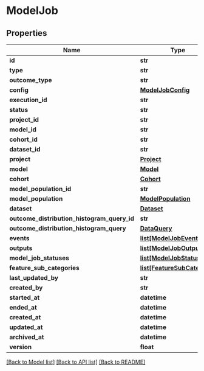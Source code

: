 # ModelJob

## Properties
Name | Type | Description | Notes
------------ | ------------- | ------------- | -------------
**id** | **str** |  | [optional] 
**type** | **str** |  | 
**outcome_type** | **str** |  | [optional] 
**config** | [**ModelJobConfig**](ModelJobConfig.md) |  | [optional] 
**execution_id** | **str** |  | [optional] 
**status** | **str** |  | [optional] 
**project_id** | **str** |  | 
**model_id** | **str** |  | 
**cohort_id** | **str** |  | [optional] 
**dataset_id** | **str** |  | [optional] 
**project** | [**Project**](Project.md) |  | [optional] 
**model** | [**Model**](Model.md) |  | [optional] 
**cohort** | [**Cohort**](Cohort.md) |  | [optional] 
**model_population_id** | **str** |  | [optional] 
**model_population** | [**ModelPopulation**](ModelPopulation.md) |  | [optional] 
**dataset** | [**Dataset**](Dataset.md) |  | [optional] 
**outcome_distribution_histogram_query_id** | **str** |  | [optional] 
**outcome_distribution_histogram_query** | [**DataQuery**](DataQuery.md) |  | [optional] 
**events** | [**list[ModelJobEvent]**](ModelJobEvent.md) |  | [optional] 
**outputs** | [**list[ModelJobOutput]**](ModelJobOutput.md) |  | [optional] 
**model_job_statuses** | [**list[ModelJobStatus]**](ModelJobStatus.md) |  | [optional] 
**feature_sub_categories** | [**list[FeatureSubCategory]**](FeatureSubCategory.md) |  | [optional] 
**last_updated_by** | **str** |  | [optional] 
**created_by** | **str** |  | [optional] 
**started_at** | **datetime** |  | [optional] 
**ended_at** | **datetime** |  | [optional] 
**created_at** | **datetime** |  | [optional] 
**updated_at** | **datetime** |  | [optional] 
**archived_at** | **datetime** |  | [optional] 
**version** | **float** |  | [optional] 

[[Back to Model list]](../README.md#documentation-for-models) [[Back to API list]](../README.md#documentation-for-api-endpoints) [[Back to README]](../README.md)


